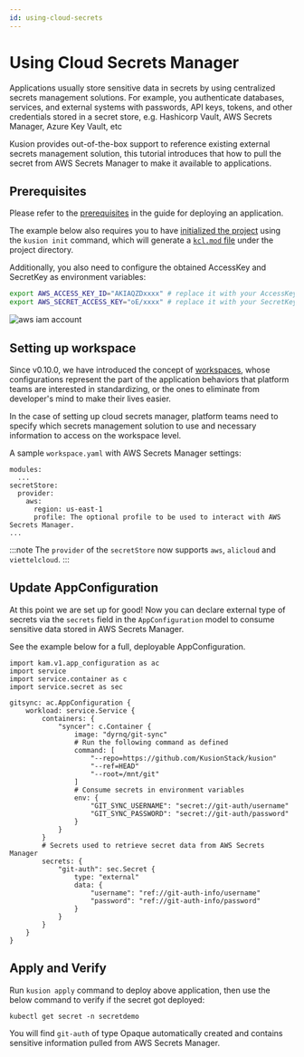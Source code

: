 ```yaml
---
id: using-cloud-secrets
---
```


# Using Cloud Secrets Manager

Applications usually store sensitive data in secrets by using centralized secrets management solutions. For example, you authenticate databases, services, and external systems with passwords, API keys, tokens, and other credentials stored in a secret store, e.g. Hashicorp Vault, AWS Secrets Manager, Azure Key Vault, etc

Kusion provides out-of-the-box support to reference existing external secrets management solution, this tutorial introduces that how to pull the secret from AWS Secrets Manager to make it available to applications.

## Prerequisites

Please refer to the [prerequisites](../2-working-with-k8s/1-deploy-application.md#prerequisites) in the guide for deploying an application.

The example below also requires you to have [initialized the project](../2-working-with-k8s/1-deploy-application.md#initializing) using the `kusion init` command, which will generate a [`kcl.mod` file](../2-working-with-k8s/1-deploy-application.md#kclmod) under the project directory.

Additionally, you also need to configure the obtained AccessKey and SecretKey as environment variables: 

```bash
export AWS_ACCESS_KEY_ID="AKIAQZDxxxx" # replace it with your AccessKey
export AWS_SECRET_ACCESS_KEY="oE/xxxx" # replace it with your SecretKey
```

![aws iam account](/img/docs/user_docs/getting-started/aws-iam-account.png)

## Setting up workspace

Since v0.10.0, we have introduced the concept of [workspaces](../../../3-concepts/4-workspace/1-overview.md), whose configurations represent the part of the application behaviors that platform teams are interested in standardizing, or the ones to eliminate from developer's mind to make their lives easier.

In the case of setting up cloud secrets manager, platform teams need to specify which secrets management solution to use and necessary information to access on the workspace level.

A sample `workspace.yaml` with AWS Secrets Manager settings:

```
modules:
  ...
secretStore:
  provider:
    aws:
      region: us-east-1
      profile: The optional profile to be used to interact with AWS Secrets Manager.
...
```

:::note
The `provider` of the `secretStore` now supports `aws`, `alicloud` and `viettelcloud`. 
:::

## Update AppConfiguration

At this point we are set up for good! Now you can declare external type of secrets via the `secrets` field in the `AppConfiguration` model to consume sensitive data stored in AWS Secrets Manager.

See the example below for a full, deployable AppConfiguration.

```
import kam.v1.app_configuration as ac
import service
import service.container as c
import service.secret as sec

gitsync: ac.AppConfiguration {
    workload: service.Service {
        containers: {
            "syncer": c.Container {
                image: "dyrnq/git-sync"
                # Run the following command as defined
                command: [
                    "--repo=https://github.com/KusionStack/kusion"
                    "--ref=HEAD"
                    "--root=/mnt/git"
                ]
                # Consume secrets in environment variables
                env: {
                    "GIT_SYNC_USERNAME": "secret://git-auth/username"
                    "GIT_SYNC_PASSWORD": "secret://git-auth/password"
                }
            }
        }
        # Secrets used to retrieve secret data from AWS Secrets Manager
        secrets: {
            "git-auth": sec.Secret {
                type: "external"
                data: {
                    "username": "ref://git-auth-info/username"
                    "password": "ref://git-auth-info/password"
                }
            }
        }
    }
}
```

## Apply and Verify

Run `kusion apply` command to deploy above application, then use the below command to verify if the secret got deployed:

```
kubectl get secret -n secretdemo
```

You will find `git-auth` of type Opaque automatically created and contains sensitive information pulled from AWS Secrets Manager.